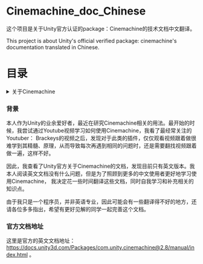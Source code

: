 # Cinemachine_doc_Chinese

这个项目是关于Unity官方认证的package：Cinemachine的技术文档中文翻译。

This project is about Unity's official verified package: cinemachine's documentation translated in Chinese.

# 目录

<details>
  <summary>关于Cinemachine</summary>

  * [关于Cinemachine](./About_Cinemachine/About_Cinemachine.md#关于cinemachine)
  * [安装Cinemachine](./About_Cinemachine/About_Cinemachine.md#安装cinemachine)
  * [相关要求](./About_Cinemachine/About_Cinemachine.md#相关要求)
  * [通过CinemachineAsset Package升级](./About_Cinemachine/About_Cinemachine.md#通过cinemachineasset-package升级)
</details>

### 背景

本人作为Unity的业余爱好者，最近在研究Cinemachine相关的用法。最开始的时候，我尝试通过Youtube视频学习如何使用Cinemachine，我看了最经常关注的Youtuber： Brackeys的视频之后，发现对于此类的插件，仅仅观看视频跟着做很难学到其精髓、原理，从而导致每次再遇到相同的问题时，还是需要翻找视频跟着做一遍，这样不好。

因此，我查看了Unity官方关于Cinemachine的文档，发现目前只有英文版本。我本人阅读英文文档没有什么问题，但是为了照顾到更多的中文使用者更好地学习使用Cinemachine， 我决定花一些时间翻译这些文档，同时自我学习和补充相关的知识点。

由于我只是一个程序员，并非英语专业，因此可能会有一些翻译得不好的地方，还请各位多多指出，希望有更好见解的同学一起完善这个文档。

### 官方文档地址

这里是官方的英文文档地址： https://docs.unity3d.com/Packages/com.unity.cinemachine@2.8/manual/index.html 。

